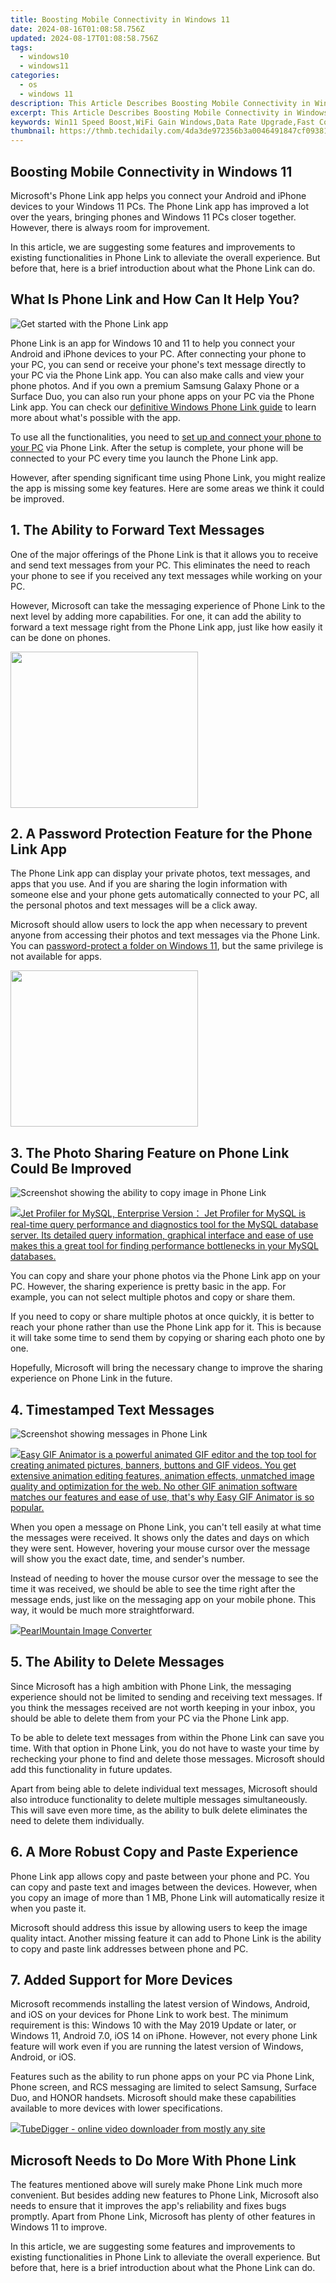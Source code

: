 ```yaml
---
title: Boosting Mobile Connectivity in Windows 11
date: 2024-08-16T01:08:58.756Z
updated: 2024-08-17T01:08:58.756Z
tags:
  - windows10
  - windows11
categories:
  - os
  - windows 11
description: This Article Describes Boosting Mobile Connectivity in Windows 11
excerpt: This Article Describes Boosting Mobile Connectivity in Windows 11
keywords: Win11 Speed Boost,WiFi Gain Windows,Data Rate Upgrade,Fast Connections Win11,LTE Improvement OS,Wi-Fi Performance Win,Network Strength 11
thumbnail: https://thmb.techidaily.com/4da3de972356b3a0046491847cf09381445449045614c3b78e873505ea40a4e5.jpg
---
```


## Boosting Mobile Connectivity in Windows 11

 Microsoft's Phone Link app helps you connect your Android and iPhone devices to your Windows 11 PCs. The Phone Link app has improved a lot over the years, bringing phones and Windows 11 PCs closer together. However, there is always room for improvement.

 In this article, we are suggesting some features and improvements to existing functionalities in Phone Link to alleviate the overall experience. But before that, here is a brief introduction about what the Phone Link can do.

## What Is Phone Link and How Can It Help You?

![Get started with the Phone Link app](https://static1.makeuseofimages.com/wordpress/wp-content/uploads/2022/06/phone-link.jpg)

 Phone Link is an app for Windows 10 and 11 to help you connect your Android and iPhone devices to your PC. After connecting your phone to your PC, you can send or receive your phone's text message directly to your PC via the Phone Link app. You can also make calls and view your phone photos. And if you own a premium Samsung Galaxy Phone or a Surface Duo, you can also run your phone apps on your PC via the Phone Link app. You can check our [definitive Windows Phone Link guide](https://www.makeuseof.com/windows-phone-link-guide/) to learn more about what's possible with the app.

 To use all the functionalities, you need to [set up and connect your phone to your PC](http://www.makeuseof.com/tag/can-i-control-a-phone-with-my-computer-android/) via Phone Link. After the setup is complete, your phone will be connected to your PC every time you launch the Phone Link app.

 However, after spending significant time using Phone Link, you might realize the app is missing some key features. Here are some areas we think it could be improved.

## 1\. The Ability to Forward Text Messages

 One of the major offerings of the Phone Link is that it allows you to receive and send text messages from your PC. This eliminates the need to reach your phone to see if you received any text messages while working on your PC.

 However, Microsoft can take the messaging experience of Phone Link to the next level by adding more capabilities. For one, it can add the ability to forward a text message right from the Phone Link app, just like how easily it can be done on phones.

<!-- affiliate ads begin -->
<a href="https://modlily.sjv.io/c/5597632/2072819/17059" target="_top" id="2072819"><img src="//a.impactradius-go.com/display-ad/17059-2072819" border="0" alt="" width="300" height="250"/></a><img height="0" width="0" src="https://imp.pxf.io/i/5597632/2072819/17059" style="position:absolute;visibility:hidden;" border="0" />
<!-- affiliate ads end -->
## 2\. A Password Protection Feature for the Phone Link App

 The Phone Link app can display your private photos, text messages, and apps that you use. And if you are sharing the login information with someone else and your phone gets automatically connected to your PC, all the personal photos and text messages will be a click away.

 Microsoft should allow users to lock the app when necessary to prevent anyone from accessing their photos and text messages via the Phone Link. You can [password-protect a folder on Windows 11](https://www.makeuseof.com/windows-11-password-protect-folder/), but the same privilege is not available for apps.

<!-- affiliate ads begin -->
<a href="https://caperobbin.sjv.io/c/5597632/2006118/18460" target="_top" id="2006118"><img src="//a.impactradius-go.com/display-ad/18460-2006118" border="0" alt="" width="300" height="250"/></a><img height="0" width="0" src="https://imp.pxf.io/i/5597632/2006118/18460" style="position:absolute;visibility:hidden;" border="0" />
<!-- affiliate ads end -->
## 3\. The Photo Sharing Feature on Phone Link Could Be Improved

![Screenshot showing the ability to copy image in Phone Link](https://static1.makeuseofimages.com/wordpress/wp-content/uploads/2023/05/copy-image-edit.jpg)
<!-- affiliate ads begin -->
<a href="https://secure.2checkout.com/order/checkout.php?PRODS=4576829&QTY=1&AFFILIATE=108875&CART=1"><img src="https://secure.avangate.com/images/merchant/9e740b84bb48a64dde25061566299467/products/copy_1_jp_box_big.png" border="0">Jet Profiler for MySQL, Enterprise Version： Jet Profiler for MySQL is real-time query performance and diagnostics tool for the MySQL database server. Its detailed query information, graphical interface and ease of use makes this a great tool for finding performance bottlenecks in your MySQL databases. </a>
<!-- affiliate ads end -->

 You can copy and share your phone photos via the Phone Link app on your PC. However, the sharing experience is pretty basic in the app. For example, you can not select multiple photos and copy or share them.

 If you need to copy or share multiple photos at once quickly, it is better to reach your phone rather than use the Phone Link app for it. This is because it will take some time to send them by copying or sharing each photo one by one.

 Hopefully, Microsoft will bring the necessary change to improve the sharing experience on Phone Link in the future.

## 4\. Timestamped Text Messages

![Screenshot showing messages in Phone Link](https://static1.makeuseofimages.com/wordpress/wp-content/uploads/2023/05/phone-link-message-edited.jpg)
<!-- affiliate ads begin -->
<a href="https://secure.2checkout.com/order/checkout.php?PRODS=174416&QTY=1&AFFILIATE=108875&CART=1"><img src="https://www.easygifanimator.net/images/gif-animator.png" border="0">Easy GIF Animator is a powerful animated GIF editor and the top tool for creating animated pictures, banners, buttons and GIF videos. You get extensive animation editing features, animation effects, unmatched image quality and optimization for the web. No other GIF animation software matches our features and ease of use, that's why Easy GIF Animator is so popular.</a>
<!-- affiliate ads end -->

 When you open a message on Phone Link, you can't tell easily at what time the messages were received. It shows only the dates and days on which they were sent. However, hovering your mouse cursor over the message will show you the exact date, time, and sender's number.

 Instead of needing to hover the mouse cursor over the message to see the time it was received, we should be able to see the time right after the message ends, just like on the messaging app on your mobile phone. This way, it would be much more straightforward.

<!-- affiliate ads begin -->
<a href="https://secure.2checkout.com/order/checkout.php?PRODS=4550420&QTY=1&AFFILIATE=108875&CART=1"><img src="https://www.pearlmountainsoft.com/n_img/product/pic/f_02.jpg" border="0">PearlMountain Image Converter</a>
<!-- affiliate ads end -->
## 5\. The Ability to Delete Messages

 Since Microsoft has a high ambition with Phone Link, the messaging experience should not be limited to sending and receiving text messages. If you think the messages received are not worth keeping in your inbox, you should be able to delete them from your PC via the Phone Link app.

 To be able to delete text messages from within the Phone Link can save you time. With that option in Phone Link, you do not have to waste your time by rechecking your phone to find and delete those messages. Microsoft should add this functionality in future updates.

 Apart from being able to delete individual text messages, Microsoft should also introduce functionality to delete multiple messages simultaneously. This will save even more time, as the ability to bulk delete eliminates the need to delete them individually.

## 6\. A More Robust Copy and Paste Experience

 Phone Link app allows copy and paste between your phone and PC. You can copy and paste text and images between the devices. However, when you copy an image of more than 1 MB, Phone Link will automatically resize it when you paste it.

 Microsoft should address this issue by allowing users to keep the image quality intact. Another missing feature it can add to Phone Link is the ability to copy and paste link addresses between phone and PC.

## 7\. Added Support for More Devices

 Microsoft recommends installing the latest version of Windows, Android, and iOS on your devices for Phone Link to work best. The minimum requirement is this: Windows 10 with the May 2019 Update or later, or Windows 11, Android 7.0, iOS 14 on iPhone. However, not every phone Link feature will work even if you are running the latest version of Windows, Android, or iOS.

 Features such as the ability to run phone apps on your PC via Phone Link, Phone screen, and RCS messaging are limited to select Samsung, Surface Duo, and HONOR handsets. Microsoft should make these capabilities available to more devices with lower specifications.

<!-- affiliate ads begin -->
<a href="https://secure.2checkout.com/order/checkout.php?PRODS=4572700&QTY=1&AFFILIATE=108875&CART=1"><img src="	https://www.tubedigger.com/wp-content/uploads/2020/08/tubedigger-software-new.png" border="0">TubeDigger - online video downloader from mostly any site</a>
<!-- affiliate ads end -->
## Microsoft Needs to Do More With Phone Link

 The features mentioned above will surely make Phone Link much more convenient. But besides adding new features to Phone Link, Microsoft also needs to ensure that it improves the app's reliability and fixes bugs promptly. Apart from Phone Link, Microsoft has plenty of other features in Windows 11 to improve.

 In this article, we are suggesting some features and improvements to existing functionalities in Phone Link to alleviate the overall experience. But before that, here is a brief introduction about what the Phone Link can do.



<ins class="adsbygoogle"
      style="display:block"
      data-ad-client="ca-pub-7571918770474297"
      data-ad-slot="8358498916"
      data-ad-format="auto"
      data-full-width-responsive="true"></ins>


